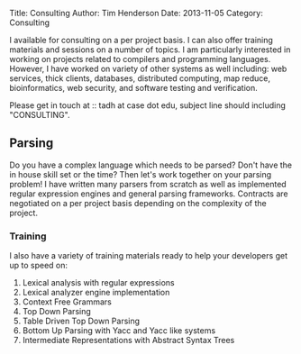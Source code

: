 Title: Consulting
Author: Tim Henderson
Date: 2013-11-05
Category: Consulting


I available for consulting on a per project basis. I can also offer training
materials and sessions on a number of topics. I am particularly interested in
working on projects related to compilers and programming languages. However, I
have worked on variety of other systems as well including: web services, thick
clients, databases, distributed computing, map reduce, bioinformatics, web
security, and software testing and verification.

Please get in touch at :: tadh at case dot edu, subject line should including
"CONSULTING".


## Parsing

Do you have a complex language which needs to be parsed? Don't have the in house
skill set or the time? Then let's work together on your parsing problem! I have
written many parsers from scratch as well as implemented regular expression
engines and general parsing frameworks. Contracts are negotiated on a per
project basis depending on the complexity of the project.

### Training

I also have a variety of training materials ready to help your developers get up
to speed on:

1. Lexical analysis with regular expressions
2. Lexical analyzer engine implementation
3. Context Free Grammars
4. Top Down Parsing
5. Table Driven Top Down Parsing
6. Bottom Up Parsing with Yacc and Yacc like systems
7. Intermediate Representations with Abstract Syntax Trees


